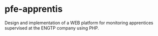 # pfe-apprentis
Design and implementation of a WEB platform for monitoring apprentices supervised at the ENGTP company using PHP.
